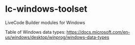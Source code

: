 # lc-windows-toolset
LiveCode Builder modules for Windows

Table of Windows data types:
https://docs.microsoft.com/en-us/windows/desktop/winprog/windows-data-types
